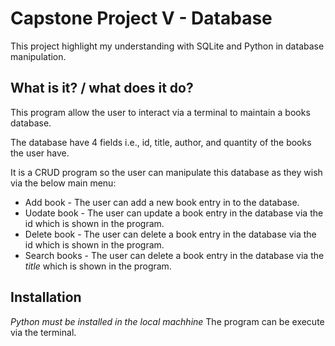 # Capstone Project V - Database

This project highlight my understanding with SQLite and Python in database manipulation.

## What is it? / what does it do?

This program allow the user to interact via a terminal to maintain a books database.

The database have 4 fields i.e., id, title, author, and quantity of the books the user have.

It is a CRUD program so the user can manipulate this database as they wish via the below main menu:

* Add book - The user can add a new book entry in to the database.
* Uodate book - The user can update a book entry in the database via the id which is shown in the program.
* Delete book - The user can delete a book entry in the database via the id which is shown in the program.
* Search books - The user can delete a book entry in the database via the _title_ which is shown in the program.

## Installation

*Python must be installed in the local machhine*
The program can be execute via the terminal.
